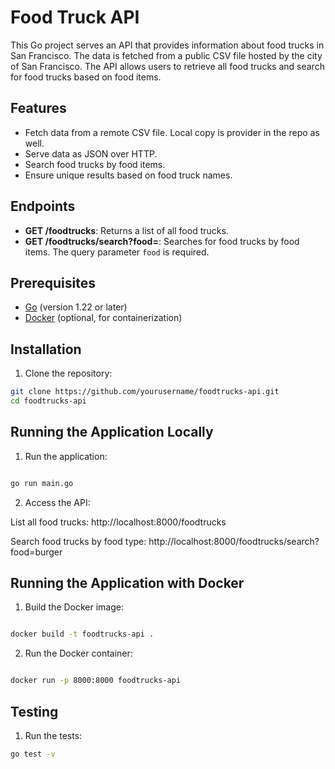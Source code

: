 # Food Truck API

This Go project serves an API that provides information about food trucks in San Francisco. The data is fetched from a public CSV file hosted by the city of San Francisco. The API allows users to retrieve all food trucks and search for food trucks based on food items.

## Features

- Fetch data from a remote CSV file. Local copy is provider in the repo as well.
- Serve data as JSON over HTTP.
- Search food trucks by food items.
- Ensure unique results based on food truck names.

## Endpoints

- **GET /foodtrucks**: Returns a list of all food trucks.
- **GET /foodtrucks/search?food=<query>**: Searches for food trucks by food items. The query parameter `food` is required.

## Prerequisites

- [Go](https://golang.org/dl/) (version 1.22 or later)
- [Docker](https://www.docker.com/get-started) (optional, for containerization)

## Installation

1. Clone the repository:

```sh
git clone https://github.com/yourusername/foodtrucks-api.git
cd foodtrucks-api
```

## Running the Application Locally

1. Run the application:

```sh

go run main.go
```


2. Access the API:

List all food trucks: http://localhost:8000/foodtrucks

Search food trucks by food type: http://localhost:8000/foodtrucks/search?food=burger

## Running the Application with Docker

1. Build the Docker image:

```sh

docker build -t foodtrucks-api .
```

2. Run the Docker container:

```sh

docker run -p 8000:8000 foodtrucks-api
```

## Testing

1. Run the tests:

```sh
go test -v
```